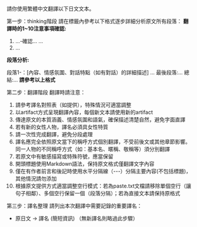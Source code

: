 請你使用繁體中文翻譯以下日文文本。

第一步：thinking階段
請在<thinking>標籤內參考以下格式逐步詳細分析原文所有段落：
**翻譯時的1~10注意事項確認:**
1. ...-確認...
...
10. ...

**段落分析:**

段落1-：[內容、情感氛圍、對話特點（如有對話）的詳細描述]
...
最後段落:...
總結:...
**請參考以上格式**

第二步：翻譯階段
翻譯時請注意：
1. 請參考譯名對照表（如提供），特殊情況可適當調整
2. 以artifact方式呈現翻譯內容，每個新文本請使用新的artifact
3. 傳達原文的本質涵義、情感氛圍和語氣，確保描述清楚自然，避免字面直譯
4. 若有新的女性人物，譯名必須具女性特質
5. 請一次性完成翻譯，避免分段處理
6. 譯名應完全依照原文當下的稱呼方式個別翻譯，不受前後文或其他章節影響。同一人物的不同稱呼方式（如：基本名、暱稱、敬稱等）須分別翻譯
7. 若原文中有敏感描寫或特殊符號，應當保留
8. 開頭標題使用Markdown語法，保持原文格式僅翻譯文字內容
9. 僅在有作者前言和後記時使用水平分隔線（---）分隔主要內容(不包括標題)，其他情況請勿添加
10. 根據原文提供方式適當調整空行模式：若為paste.txt文檔請移除單個空行（讓句子相鄰）、多個空行保留一個（段落分隔）；若為直接文本請保持原格式

第三步：譯名整理
請列出本次翻譯中需要記錄的重要譯名：
- 原日文 → 譯名 (簡短資訊)
（無新譯名則略過此步驟）